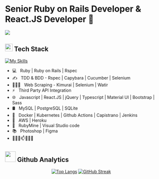 <h1>Senior Ruby on Rails Developer & React.JS Developer 👋</h1>

<img src="https://komarev.com/ghpvc/?username=eedevstar&style=plastic">

## <img src="https://media2.giphy.com/media/QssGEmpkyEOhBCb7e1/giphy.gif?cid=ecf05e47a0n3gi1bfqntqmob8g9aid1oyj2wr3ds3mg700bl&rid=giphy.gif" width ="25"> Tech Stack

[![My Skills](https://skills.thijs.gg/icons?i=ruby,rails,redis,react,redux,graphql,mysql,postgres,sqlite,mongodb,aws,heroku,docker,kubernetes,jenkins,js,ts,regex,jquery,html,css,sass,tailwind,bootstrap,git,github,gitlab,postman,figma,ps,linux,vscode&theme=light)](https://skills.thijs.gg)

- 💻 &nbsp; Ruby | Ruby on Rails | Rspec  
- ✍ &nbsp; TDD & BDD - Rspec | Capybara | Cucumber | Selenium
- 👨🏻‍💻 &nbsp; Web Scraping - Kimurai | Selenium | Watir
- ⚡ &nbsp; Third Party API Integration
- 🌐 &nbsp; Javascript | React.JS | jQuery | Typescript | Material UI | Bootstrap | Sass 
- 🛢 &nbsp; MySQL | PostgreSQL | SQLite
- 💼 &nbsp; Docker | Kubernetes | Github Actions | Capistrano | Jenkins
- 🌱 &nbsp; AWS | Heroku
- 🔧 &nbsp; RubyMine | Visual Studio code
- 📚 &nbsp; Photoshop | Figma
- 🎉🧐💬📫🎯🔔🥅

## <img src="https://media.giphy.com/media/iY8CRBdQXODJSCERIr/giphy.gif" width="35"> Github Analytics

<div align="center">
  
[![Top Langs](https://github-readme-stats.vercel.app/api/top-langs/?username=eedevstar&text_color=daf7dc&bg_color=151515&layout=compact)](https://github.com/eedevstar/github-readme-stats)
[![GitHub Streak](https://github-readme-streak-stats.herokuapp.com?user=eedevstar&theme=submarine-flowers&border_radius=5&fire=DD701B)](https://git.io/streak-stats)
  
</div>
